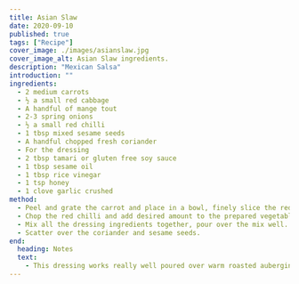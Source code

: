```yaml
---
title: Asian Slaw
date: 2020-09-10
published: true
tags: ["Recipe"]
cover_image: ./images/asianslaw.jpg
cover_image_alt: Asian Slaw ingredients.
description: "Mexican Salsa"
introduction: ""
ingredients:
  - 2 medium carrots
  - ½ a small red cabbage
  - A handful of mange tout
  - 2-3 spring onions
  - ½ a small red chilli
  - 1 tbsp mixed sesame seeds
  - A handful chopped fresh coriander
  - For the dressing
  - 2 tbsp tamari or gluten free soy sauce
  - 1 tbsp sesame oil
  - 1 tbsp rice vinegar
  - 1 tsp honey
  - 1 clove garlic crushed
method:
  - Peel and grate the carrot and place in a bowl, finely slice the red cabbage, spring onion and mange tout add these to the carrot and mix well.
  - Chop the red chilli and add desired amount to the prepared vegetables
  - Mix all the dressing ingredients together, pour over the mix well.
  - Scatter over the coriander and sesame seeds.
end:
  heading: Notes
  text:
    - This dressing works really well poured over warm roasted aubergine and courgette as a side to fish or chicken.
---
```

